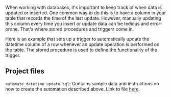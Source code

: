 When working with databases, it's important to keep track of when data is updated or inserted. 
One common way to do this is to have a column in your table that records the time of the last update. 
However, manually updating this column every time you insert or update data can be tedious and error-prone. 
That's where stored procedures and triggers come in.

Here is an example that sets up a trigger to automatically update the datetime column of a row whenever 
an update operation is performed on the table. The stored procedure is used to define the functionality of the trigger.

## Project files
```automate_datetime_update.sql```: Contains sample data and instructions on how to create the automation described above. Link to file [here]([https://github.com/Mvanhuffel/Data-Analysis-Projects/blob/63176dbc18aeb20b3ee1755208c4707dab06e738/Aerofit%20Buyer%20Profile/aerofit_treadmill_data.csv](https://github.com/Mvanhuffel/Data_Analysis_Projects/blob/main/Postgres%20Stored%20Procedure/automate_datetime_update.sql)https://github.com/Mvanhuffel/Data_Analysis_Projects/blob/main/Postgres%20Stored%20Procedure/automate_datetime_update.sql).
